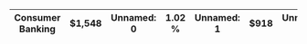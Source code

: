 | Consumer Banking   | $1,548   | Unnamed: 0   | 1.02 %   | Unnamed: 1   | $918   | Unnamed: 2   | 0.65 %   |
|--------------------|----------|--------------|----------|--------------|--------|--------------|----------|